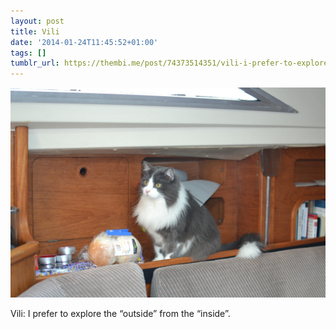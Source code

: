 ```yaml
---
layout: post
title: Vili
date: '2014-01-24T11:45:52+01:00'
tags: []
tumblr_url: https://thembi.me/post/74373514351/vili-i-prefer-to-explore-the-outside-from-the
---
```

 ![](/files/tumblr_mzwj8gMUhE1tq106bo1_1280.jpg)  

Vili: I prefer to explore the “outside” from the “inside”.

